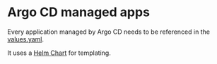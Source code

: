 # Argo CD managed apps

Every application managed by Argo CD needs to be referenced in the [values.yaml](values.yaml).

It uses a [Helm Chart](https://helm.sh/) for templating. 
